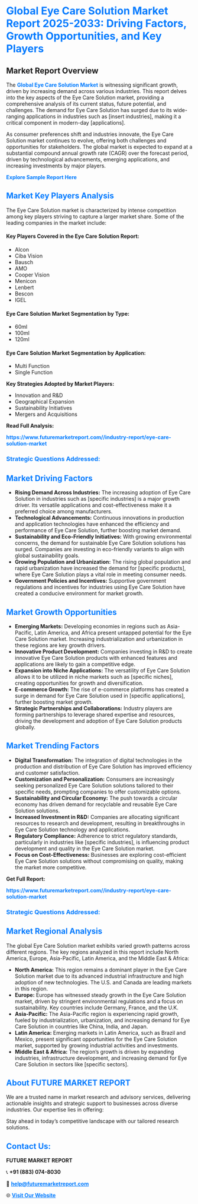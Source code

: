 <h1 style="color: #007BFF;">Global Eye Care Solution Market Report 2025-2033: Driving Factors, Growth Opportunities, and Key Players</h1>

<section id="overview">
<h2>Market Report Overview</h2>
<p>The <a href="https://www.futuremarketreport.com//industry-report/eye-care-solution-market" style="color: #007BFF; text-decoration: none;"><strong>Global Eye Care Solution Market</strong></a> is witnessing significant growth, driven by increasing demand across various industries. This report delves into the key aspects of the Eye Care Solution market, providing a comprehensive analysis of its current status, future potential, and challenges. The demand for Eye Care Solution has surged due to its wide-ranging applications in industries such as [insert industries], making it a critical component in modern-day [applications].</p>
<p>As consumer preferences shift and industries innovate, the Eye Care Solution market continues to evolve, offering both challenges and opportunities for stakeholders. The global market is expected to expand at a substantial compound annual growth rate (CAGR) over the forecast period, driven by technological advancements, emerging applications, and increasing investments by major players.</p>
</section>

<section id="overview">
<p><a href="https://www.futuremarketreport.com//request-sample/reportId=53051" style="color: #007BFF; text-decoration: none;"><strong>Explore Sample Report Here</strong></a></p>
</section>

<section id="key-players">
<h2 style="color: #007BFF;">Market Key Players Analysis</h2>
<p>The Eye Care Solution market is characterized by intense competition among key players striving to capture a larger market share. Some of the leading companies in the market include:</p>
<h4>Key Players Covered in the Eye Care Solution Report:</h4>
<ul><li>Alcon</li><li>Ciba Vision</li><li>Bausch</li><li>AMO</li><li>Cooper Vision</li><li>Menicon</li><li>Lenbert</li><li>Bescon</li><li>IGEL</li></ul>
<h4>Eye Care Solution Market Segmentation by Type:</h4>
<ul><li>60ml</li><li>100ml</li><li>120ml</li></ul>

<h4>Eye Care Solution Market Segmentation by Application:</h4>
<ul><li>Multi Function</li><li>Single Function</li></ul>
<p><strong>Key Strategies Adopted by Market Players:</strong></p>
<ul>
<li>Innovation and R&D</li>
<li>Geographical Expansion</li>
<li>Sustainability Initiatives</li>
<li>Mergers and Acquisitions</li>
</ul>
</section>

<section>
<p><strong>Read Full Analysis: </strong></p><a href="https://www.futuremarketreport.com//industry-report/eye-care-solution-market" style="color: #007BFF; text-decoration: none;"><strong>https://www.futuremarketreport.com//industry-report/eye-care-solution-market</strong></a>
<h3 style="color: #007BFF;">Strategic Questions Addressed:</h3>
</section>

<section id="driving-factors">
<h2 style="color: #007BFF;">Market Driving Factors</h2>
<ul>
<li><strong>Rising Demand Across Industries:</strong> The increasing adoption of Eye Care Solution in industries such as [specific industries] is a major growth driver. Its versatile applications and cost-effectiveness make it a preferred choice among manufacturers.</li>
<li><strong>Technological Advancements:</strong> Continuous innovations in production and application technologies have enhanced the efficiency and performance of Eye Care Solution, further boosting market demand.</li>
<li><strong>Sustainability and Eco-Friendly Initiatives:</strong> With growing environmental concerns, the demand for sustainable Eye Care Solution solutions has surged. Companies are investing in eco-friendly variants to align with global sustainability goals.</li>
<li><strong>Growing Population and Urbanization:</strong> The rising global population and rapid urbanization have increased the demand for [specific products], where Eye Care Solution plays a vital role in meeting consumer needs.</li>
<li><strong>Government Policies and Incentives:</strong> Supportive government regulations and incentives for industries using Eye Care Solution have created a conducive environment for market growth.</li>
</ul>
</section>

<section id="growth-opportunities">
<h2 style="color: #007BFF;">Market Growth Opportunities</h2>
<ul>
<li><strong>Emerging Markets:</strong> Developing economies in regions such as Asia-Pacific, Latin America, and Africa present untapped potential for the Eye Care Solution market. Increasing industrialization and urbanization in these regions are key growth drivers.</li>
<li><strong>Innovative Product Development:</strong> Companies investing in R&D to create innovative Eye Care Solution products with enhanced features and applications are likely to gain a competitive edge.</li>
<li><strong>Expansion into Niche Applications:</strong> The versatility of Eye Care Solution allows it to be utilized in niche markets such as [specific niches], creating opportunities for growth and diversification.</li>
<li><strong>E-commerce Growth:</strong> The rise of e-commerce platforms has created a surge in demand for Eye Care Solution used in [specific applications], further boosting market growth.</li>
<li><strong>Strategic Partnerships and Collaborations:</strong> Industry players are forming partnerships to leverage shared expertise and resources, driving the development and adoption of Eye Care Solution products globally.</li>
</ul>
</section>

<section id="trending-factors">
<h2 style="color: #007BFF;">Market Trending Factors</h2>
<ul>
<li><strong>Digital Transformation:</strong> The integration of digital technologies in the production and distribution of Eye Care Solution has improved efficiency and customer satisfaction.</li>
<li><strong>Customization and Personalization:</strong> Consumers are increasingly seeking personalized Eye Care Solution solutions tailored to their specific needs, prompting companies to offer customizable options.</li>
<li><strong>Sustainability and Circular Economy:</strong> The push towards a circular economy has driven demand for recyclable and reusable Eye Care Solution solutions.</li>
<li><strong>Increased Investment in R&D:</strong> Companies are allocating significant resources to research and development, resulting in breakthroughs in Eye Care Solution technology and applications.</li>
<li><strong>Regulatory Compliance:</strong> Adherence to strict regulatory standards, particularly in industries like [specific industries], is influencing product development and quality in the Eye Care Solution market.</li>
<li><strong>Focus on Cost-Effectiveness:</strong> Businesses are exploring cost-efficient Eye Care Solution solutions without compromising on quality, making the market more competitive.</li>
</ul>
</section>

<section>
<p><strong>Get Full Report: </strong></p><a href="https://www.futuremarketreport.com//industry-report/eye-care-solution-market" style="color: #007BFF; text-decoration: none;"><strong>https://www.futuremarketreport.com//industry-report/eye-care-solution-market</strong></a>
<h3 style="color: #007BFF;">Strategic Questions Addressed:</h3>
</section>


<section id="regional-analysis">
<h2 style="color: #007BFF;">Market Regional Analysis</h2>
<p>The global Eye Care Solution market exhibits varied growth patterns across different regions. The key regions analyzed in this report include North America, Europe, Asia-Pacific, Latin America, and the Middle East & Africa:</p>
<ul>
<li><strong>North America:</strong> This region remains a dominant player in the Eye Care Solution market due to its advanced industrial infrastructure and high adoption of new technologies. The U.S. and Canada are leading markets in this region.</li>
<li><strong>Europe:</strong> Europe has witnessed steady growth in the Eye Care Solution market, driven by stringent environmental regulations and a focus on sustainability. Key countries include Germany, France, and the U.K.</li>
<li><strong>Asia-Pacific:</strong> The Asia-Pacific region is experiencing rapid growth, fueled by industrialization, urbanization, and increasing demand for Eye Care Solution in countries like China, India, and Japan.</li>
<li><strong>Latin America:</strong> Emerging markets in Latin America, such as Brazil and Mexico, present significant opportunities for the Eye Care Solution market, supported by growing industrial activities and investments.</li>
<li><strong>Middle East & Africa:</strong> The region’s growth is driven by expanding industries, infrastructure development, and increasing demand for Eye Care Solution in sectors like [specific sectors].</li>
</ul>
</section>

<footer>
<h2 style="color: #007BFF;">About FUTURE MARKET REPORT</h2>
<p>We are a trusted name in market research and advisory services, delivering actionable insights and strategic support to businesses across diverse industries. Our expertise lies in offering:</p>

<p>Stay ahead in today’s competitive landscape with our tailored research solutions.</p>

<h2 style="color: #007BFF;">Contact Us:</h2>
<p><strong>FUTURE MARKET REPORT</strong></p>
<p>📞 <strong>+91 (883) 074-8030</strong></p>
<p>📧 <strong><a href="mailto:help@futuremarketreport.com" style="color: #007BFF;">help@futuremarketreport.com</a></strong></p>
<p>🌐 <strong><a href="https://www.futuremarketreport.com/" style="color: #007BFF;">Visit Our Website</a></strong></p>
</footer>